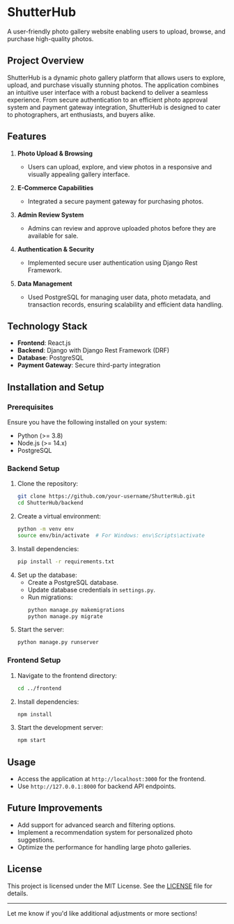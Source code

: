 # ShutterHub  

A user-friendly photo gallery website enabling users to upload, browse, and purchase high-quality photos.  

## Project Overview  
ShutterHub is a dynamic photo gallery platform that allows users to explore, upload, and purchase visually stunning photos. The application combines an intuitive user interface with a robust backend to deliver a seamless experience. From secure authentication to an efficient photo approval system and payment gateway integration, ShutterHub is designed to cater to photographers, art enthusiasts, and buyers alike.  

## Features  
1. **Photo Upload & Browsing**  
   - Users can upload, explore, and view photos in a responsive and visually appealing gallery interface.  

2. **E-Commerce Capabilities**  
   - Integrated a secure payment gateway for purchasing photos.  

3. **Admin Review System**  
   - Admins can review and approve uploaded photos before they are available for sale.  

4. **Authentication & Security**  
   - Implemented secure user authentication using Django Rest Framework.  

5. **Data Management**  
   - Used PostgreSQL for managing user data, photo metadata, and transaction records, ensuring scalability and efficient data handling.  

## Technology Stack  
- **Frontend**: React.js  
- **Backend**: Django with Django Rest Framework (DRF)  
- **Database**: PostgreSQL  
- **Payment Gateway**: Secure third-party integration  

## Installation and Setup  

### Prerequisites  
Ensure you have the following installed on your system:  
- Python (>= 3.8)  
- Node.js (>= 14.x)  
- PostgreSQL  

### Backend Setup  
1. Clone the repository:  
   ```bash
   git clone https://github.com/your-username/ShutterHub.git
   cd ShutterHub/backend
   ```  
2. Create a virtual environment:  
   ```bash
   python -m venv env
   source env/bin/activate  # For Windows: env\Scripts\activate
   ```  
3. Install dependencies:  
   ```bash
   pip install -r requirements.txt
   ```  
4. Set up the database:  
   - Create a PostgreSQL database.  
   - Update database credentials in `settings.py`.  
   - Run migrations:  
     ```bash
     python manage.py makemigrations
     python manage.py migrate
     ```  
5. Start the server:  
   ```bash
   python manage.py runserver
   ```  

### Frontend Setup  
1. Navigate to the frontend directory:  
   ```bash
   cd ../frontend
   ```  
2. Install dependencies:  
   ```bash
   npm install
   ```  
3. Start the development server:  
   ```bash
   npm start
   ```  

## Usage  
- Access the application at `http://localhost:3000` for the frontend.  
- Use `http://127.0.0.1:8000` for backend API endpoints.  

## Future Improvements  
- Add support for advanced search and filtering options.  
- Implement a recommendation system for personalized photo suggestions.  
- Optimize the performance for handling large photo galleries.  

## License  
This project is licensed under the MIT License. See the [LICENSE](LICENSE) file for details.  

---

Let me know if you'd like additional adjustments or more sections!
